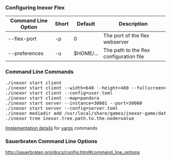 ### Configuring Inexor Flex

Command Line Option      | Short | Default | Description
------------------------ | ----- | --------- | -----------
--flex-port              | -p    | 0         | The port of the flex webserver
--preferences            | -u    | $HOME/... | The path to the flex configuration file

### Command Line Commands

<pre>
./inexor start client
./inexor start client --width=640 --height=480 --fullscreen=0
./inexor start client --config=user.toml
./inexor start client --map=pandora
./inexor start server --instance=30001 --port=30000
./inexor start server --config=server.toml
./inexor mediadir add /usr/local/share/games/inexor-game/data
./inexor tree inexor.tree.path.to.the.node=value
</pre>

[Implementation details](https://www.npmjs.com/package/yargs#commandmodule) for [yargs](https://www.npmjs.com/package/yargs) commands

### Sauerbraten Command Line Options

http://sauerbraten.org/docs/config.html#command_line_options
